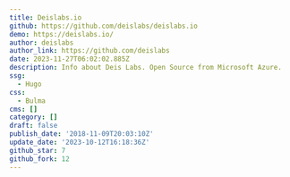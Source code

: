 ```yaml
---
title: Deislabs.io
github: https://github.com/deislabs/deislabs.io
demo: https://deislabs.io/
author: deislabs
author_link: https://github.com/deislabs
date: 2023-11-27T06:02:02.885Z
description: Info about Deis Labs. Open Source from Microsoft Azure.
ssg:
  - Hugo
css:
  - Bulma
cms: []
category: []
draft: false
publish_date: '2018-11-09T20:03:10Z'
update_date: '2023-10-12T16:18:36Z'
github_star: 7
github_fork: 12
---
```

